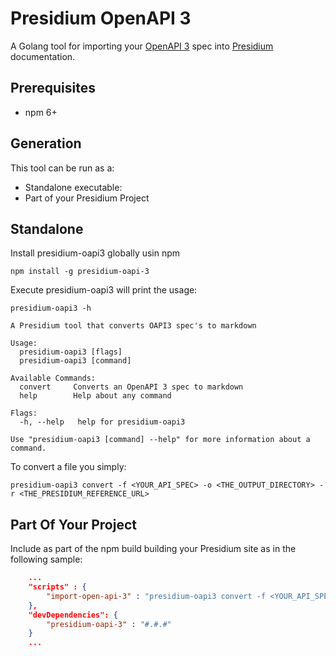 # Presidium OpenAPI 3

A Golang tool for importing your [OpenAPI 3](https://spec.openapis.org/oas/v3.0.3) spec into 
[Presidium](http://presidium.spandigital.net) documentation.

## Prerequisites

- npm 6+

## Generation

This tool can be run as a:

 - Standalone executable:
 - Part of your Presidium Project
    
 
## Standalone

Install presidium-oapi3 globally usin npm

```shell
npm install -g presidium-oapi-3
```

Execute presidium-oapi3 will print the usage:

```shell
presidium-oapi3 -h
```

```
A Presidium tool that converts OAPI3 spec's to markdown

Usage:
  presidium-oapi3 [flags]
  presidium-oapi3 [command]

Available Commands:
  convert     Converts an OpenAPI 3 spec to markdown
  help        Help about any command

Flags:
  -h, --help   help for presidium-oapi3

Use "presidium-oapi3 [command] --help" for more information about a command.
```

To convert a file you simply:

```shell
presidium-oapi3 convert -f <YOUR_API_SPEC> -o <THE_OUTPUT_DIRECTORY> -r <THE_PRESIDIUM_REFERENCE_URL>
```

## Part Of Your Project

Include as part of the npm build building your Presidium site as in the following sample:

```json
    ...
    "scripts" : {
        "import-open-api-3" : "presidium-oapi3 convert -f <YOUR_API_SPEC> -o <THE_OUTPUT_DIRECTORY> -r <THE_PRESIDIUM_REFERENCE_URL>"
    },
    "devDependencies": {
        "presidium-oapi-3" : "#.#.#"
    }
    ...
```
